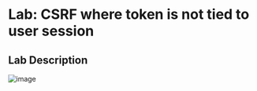# Lab: CSRF where token is not tied to user session #

## Lab Description ##

![image](https://github.com/anandurdas11/Web_Securityy/assets/83402050/618fd3ac-d8f1-418d-aa70-ae6e887d3b0b)
